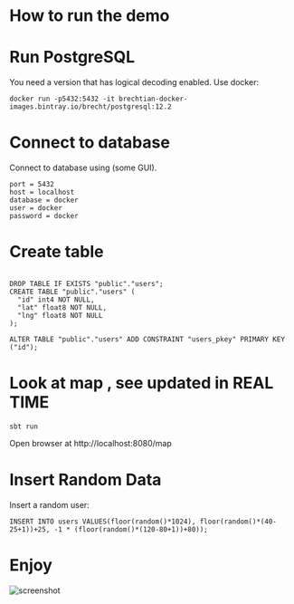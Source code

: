 # How to run the demo

# Run PostgreSQL

You need a version that has logical decoding enabled. 
Use docker: 
```
docker run -p5432:5432 -it brechtian-docker-images.bintray.io/brecht/postgresql:12.2 
```

# Connect to database

Connect to database using (some GUI).
```
port = 5432
host = localhost
database = docker 
user = docker
password = docker
```

# Create table

```

DROP TABLE IF EXISTS "public"."users";
CREATE TABLE "public"."users" (
  "id" int4 NOT NULL,
  "lat" float8 NOT NULL,
  "lng" float8 NOT NULL
);

ALTER TABLE "public"."users" ADD CONSTRAINT "users_pkey" PRIMARY KEY ("id");
```


# Look at map , see updated in REAL TIME
```
sbt run
```

Open browser at http://localhost:8080/map

# Insert Random Data

Insert a random user:
```
INSERT INTO users VALUES(floor(random()*1024), floor(random()*(40-25+1))+25, -1 * (floor(random()*(120-80+1))+80));
```

# Enjoy

![screenshot](screenshot.png "Screenshot")
